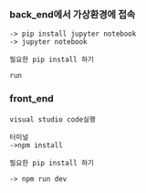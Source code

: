 ### back_end에서 가상환경에 접속 
        
    -> pip install jupyter notebook
    -> jupyter notebook 
    
    필요한 pip install 하기
    
    run

### front_end 

    visual studio code실행
    
    터미널
    ->npm install
    
    필요한 pip install 하기
    
    -> npm run dev